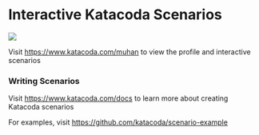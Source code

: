 # Interactive Katacoda Scenarios

[![](http://shields.katacoda.com/katacoda/muhan/count.svg)](https://www.katacoda.com/muhan "Get your profile on Katacoda.com")

Visit https://www.katacoda.com/muhan to view the profile and interactive scenarios

### Writing Scenarios
Visit https://www.katacoda.com/docs to learn more about creating Katacoda scenarios

For examples, visit https://github.com/katacoda/scenario-example
